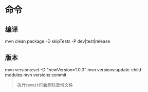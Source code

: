# 命令

## 编译

mvn clean package -D skipTests -P dev|test|release

## 版本

mvn versions:set -D "newVersion=1.0.0"
mvn versions:update-child-modules
mvn versions:commit

> 执行`commit`将会删除备份文件